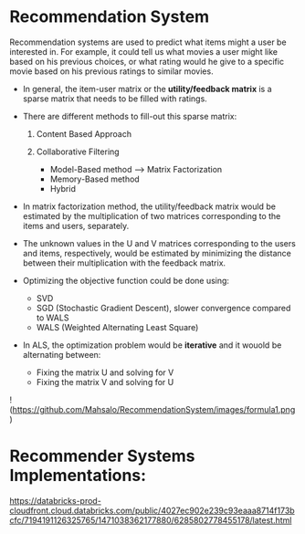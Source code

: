# Recommendation System

Recommendation systems are used to predict what items might a user be interested in. For example, it could tell us what movies a user might like based on his previous choices, or what rating would he give to a specific movie based on his previous ratings to similar movies. 

* In general, the item-user matrix or the **utility/feedback matrix** is a sparse matrix that needs to be filled with ratings.
* There are different methods to fill-out this sparse matrix: 
  1. Content Based Approach
  2. Collaborative Filtering
  
     * Model-Based method --> Matrix Factorization
     * Memory-Based method 
     * Hybrid
     
* In matrix factorization method, the utility/feedback matrix would be estimated by the multiplication of two matrices corresponding to the items and users, separately. 
* The unknown values in the U and V matrices corresponding to the users and items, respectively, would be estimated by minimizing the distance between their multiplication with the feedback matrix.
* Optimizing the objective function could be done using:
  * SVD
  * SGD (Stochastic Gradient Descent), slower convergence compared to WALS
  * WALS (Weighted Alternating Least Square)
* In ALS, the optimization problem would be **iterative** and it wouold be alternating between:
  * Fixing the matrix U and solving for V
  * Fixing the matrix V and solving for U
  
!(https://github.com/Mahsalo/RecommendationSystem/images/formula1.png)

# Recommender Systems Implementations: 

https://databricks-prod-cloudfront.cloud.databricks.com/public/4027ec902e239c93eaaa8714f173bcfc/7194191126325765/1471038362177880/6285802778455178/latest.html





